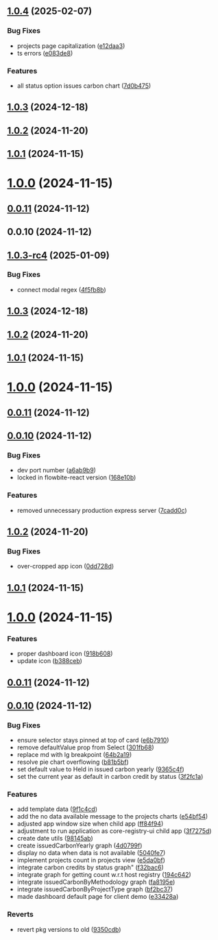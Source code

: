 ## [1.0.4](https://github.com/Chia-Network/core-registry-dashboard-ui/compare/1.0.3-rc10...1.0.4) (2025-02-07)


### Bug Fixes

* projects page capitalization ([e12daa3](https://github.com/Chia-Network/core-registry-dashboard-ui/commit/e12daa3aaa55d0cd24ac4acbea0b998a87b6c7b6))
* ts errors ([e083de8](https://github.com/Chia-Network/core-registry-dashboard-ui/commit/e083de85940af39a0bb1769a7209a02217e617be))


### Features

* all status option issues carbon chart ([7d0b475](https://github.com/Chia-Network/core-registry-dashboard-ui/commit/7d0b47557945a23990f47a5397e254f5755f79f8))



## [1.0.3](https://github.com/Chia-Network/core-registry-dashboard-ui/compare/1.0.3-rc3...1.0.3) (2024-12-18)



## [1.0.2](https://github.com/Chia-Network/core-registry-dashboard-ui/compare/1.0.1...1.0.2) (2024-11-20)



## [1.0.1](https://github.com/Chia-Network/core-registry-dashboard-ui/compare/1.0.0...1.0.1) (2024-11-15)



# [1.0.0](https://github.com/Chia-Network/core-registry-dashboard-ui/compare/0.0.11...1.0.0) (2024-11-15)



## [0.0.11](https://github.com/Chia-Network/core-registry-dashboard-ui/compare/0.0.10...0.0.11) (2024-11-12)



## 0.0.10 (2024-11-12)



## [1.0.3-rc4](https://github.com/Chia-Network/core-registry-dashboard-ui/compare/1.0.3...1.0.3-rc4) (2025-01-09)


### Bug Fixes

* connect modal regex ([4f5fb8b](https://github.com/Chia-Network/core-registry-dashboard-ui/commit/4f5fb8bec1a2cb2826b9e5a1971bf5fa8eb37951))



## [1.0.3](https://github.com/Chia-Network/core-registry-dashboard-ui/compare/1.0.3-rc3...1.0.3) (2024-12-18)



## [1.0.2](https://github.com/Chia-Network/core-registry-dashboard-ui/compare/1.0.1...1.0.2) (2024-11-20)



## [1.0.1](https://github.com/Chia-Network/core-registry-dashboard-ui/compare/1.0.0...1.0.1) (2024-11-15)



# [1.0.0](https://github.com/Chia-Network/core-registry-dashboard-ui/compare/0.0.11...1.0.0) (2024-11-15)



## [0.0.11](https://github.com/Chia-Network/core-registry-dashboard-ui/compare/0.0.10...0.0.11) (2024-11-12)



## [0.0.10](https://github.com/Chia-Network/core-registry-dashboard-ui/compare/7cadd0c3e85617ecefeb3872008968195db9cfd8...0.0.10) (2024-11-12)


### Bug Fixes

* dev port number ([a6ab9b9](https://github.com/Chia-Network/core-registry-dashboard-ui/commit/a6ab9b9ad771545718d125462ef63c681bb5e24a))
* locked in flowbite-react version ([168e10b](https://github.com/Chia-Network/core-registry-dashboard-ui/commit/168e10b96434e307717c164f498f5c8fb1156f2b))


### Features

* removed unnecessary production express server ([7cadd0c](https://github.com/Chia-Network/core-registry-dashboard-ui/commit/7cadd0c3e85617ecefeb3872008968195db9cfd8))



## [1.0.2](https://github.com/Chia-Network/core-registry-dashboard-ui/compare/1.0.1...1.0.2) (2024-11-20)


### Bug Fixes

* over-cropped app icon ([0dd728d](https://github.com/Chia-Network/core-registry-dashboard-ui/commit/0dd728df2406e1281f9666ab0b0d8b0c500f446c))



## [1.0.1](https://github.com/Chia-Network/core-registry-dashboard-ui/compare/1.0.0...1.0.1) (2024-11-15)



# [1.0.0](https://github.com/Chia-Network/core-registry-dashboard-ui/compare/0.0.11...1.0.0) (2024-11-15)


### Features

* proper dashboard icon ([918b608](https://github.com/Chia-Network/core-registry-dashboard-ui/commit/918b6085859d6c8aa6bb1e310b1aefe62e52692c))
* update icon ([b388ceb](https://github.com/Chia-Network/core-registry-dashboard-ui/commit/b388cebbc4e7aff7ae1a932f1479b3395bbe02ed))



## [0.0.11](https://github.com/Chia-Network/core-registry-dashboard-ui/compare/0.0.10...0.0.11) (2024-11-12)



## [0.0.10](https://github.com/Chia-Network/core-registry-dashboard-ui/compare/9f1c4cdde2b56a3e2162f21ee43c48468af1bcfd...0.0.10) (2024-11-12)


### Bug Fixes

* ensure selector stays pinned at top of card ([e6b7910](https://github.com/Chia-Network/core-registry-dashboard-ui/commit/e6b791096389a800b90c95d10acfde0faa717779))
* remove defaultValue prop from Select ([301fb68](https://github.com/Chia-Network/core-registry-dashboard-ui/commit/301fb6832b908ad1d890333eadba18341df1f0a8))
* replace md with lg breakpoint ([64b2a19](https://github.com/Chia-Network/core-registry-dashboard-ui/commit/64b2a19bfbfcaa7dca92f8064b0582ecd2cb000a))
* resolve pie chart overflowing ([b81b5bf](https://github.com/Chia-Network/core-registry-dashboard-ui/commit/b81b5bf71a87451397c3bef76143ff9baf65fbfa))
* set default value to Held in issued carbon yearly ([9365c4f](https://github.com/Chia-Network/core-registry-dashboard-ui/commit/9365c4f235a893e6ad568b2b8149aef20ff220c6))
* set the current year as default in carbon credit by status ([3f2fc1a](https://github.com/Chia-Network/core-registry-dashboard-ui/commit/3f2fc1a4f532d8802c269c828eb3d2d312f7a10e))


### Features

* add template data ([9f1c4cd](https://github.com/Chia-Network/core-registry-dashboard-ui/commit/9f1c4cdde2b56a3e2162f21ee43c48468af1bcfd))
* add the no data available message to the projects charts ([e54bf54](https://github.com/Chia-Network/core-registry-dashboard-ui/commit/e54bf542929f20aa4665d5332af54e83278918a0))
* adjusted app window size when child app ([ff84f94](https://github.com/Chia-Network/core-registry-dashboard-ui/commit/ff84f945a1e195c8d8ed42f0a9eda99637940b92))
* adjustment to run application as core-registry-ui child app ([3f7275d](https://github.com/Chia-Network/core-registry-dashboard-ui/commit/3f7275db2a23d8a4052c6ec626025c13ed047249))
* create date utils ([98145ab](https://github.com/Chia-Network/core-registry-dashboard-ui/commit/98145ab5cd29c2b44051d117be787e0908ccd926))
* create issuedCarbonYearly graph ([4d0799f](https://github.com/Chia-Network/core-registry-dashboard-ui/commit/4d0799f75f48abd9fb976cba851ac81cbfe19bcc))
* display no data when data is not available ([5040fe7](https://github.com/Chia-Network/core-registry-dashboard-ui/commit/5040fe7d24537129a049d67fa45bbb2ba9792575))
* implement projects count in projects view ([e5da0bf](https://github.com/Chia-Network/core-registry-dashboard-ui/commit/e5da0bfd238a3b757fd986857a94671587bfa7c3))
* integrate carbon credits by status graph" ([f32bac6](https://github.com/Chia-Network/core-registry-dashboard-ui/commit/f32bac6d3ad6ca81c87b4a16eef9d1d76e1cb326))
* integrate graph for getting count w.r.t host registry ([194c642](https://github.com/Chia-Network/core-registry-dashboard-ui/commit/194c642577465842a504989e892d7521f15ef6e4))
* integrate issuedCarbonByMethodology graph ([fa8195e](https://github.com/Chia-Network/core-registry-dashboard-ui/commit/fa8195e0bd09a99284b8d78ad244498cc87d4b6a))
* integrate issuedCarbonByProjectType graph ([bf2bc37](https://github.com/Chia-Network/core-registry-dashboard-ui/commit/bf2bc3727f1b9471569875412a5fa3204b5e625d))
* made dashboard default page for client demo ([e33428a](https://github.com/Chia-Network/core-registry-dashboard-ui/commit/e33428a6c4f458e32b976c26debcfe4971a20349))


### Reverts

* revert pkg versions to old ([9350cdb](https://github.com/Chia-Network/core-registry-dashboard-ui/commit/9350cdbda8d7cb7855e0580f3254ae302ad336b8))



